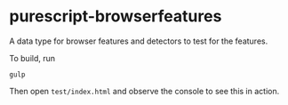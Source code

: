 # purescript-browserfeatures
A data type for browser features and detectors to test for the features.

To build, run

```
gulp
```

Then open `test/index.html` and observe the console to see this in action.
